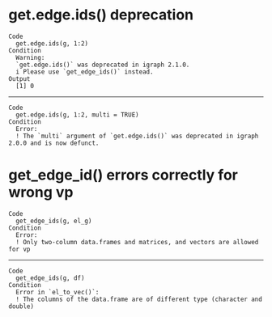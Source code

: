 # get.edge.ids() deprecation

    Code
      get.edge.ids(g, 1:2)
    Condition
      Warning:
      `get.edge.ids()` was deprecated in igraph 2.1.0.
      i Please use `get_edge_ids()` instead.
    Output
      [1] 0

---

    Code
      get.edge.ids(g, 1:2, multi = TRUE)
    Condition
      Error:
      ! The `multi` argument of `get.edge.ids()` was deprecated in igraph 2.0.0 and is now defunct.

# get_edge_id() errors correctly for wrong vp

    Code
      get_edge_ids(g, el_g)
    Condition
      Error:
      ! Only two-column data.frames and matrices, and vectors are allowed for vp

---

    Code
      get_edge_ids(g, df)
    Condition
      Error in `el_to_vec()`:
      ! The columns of the data.frame are of different type (character and double)

